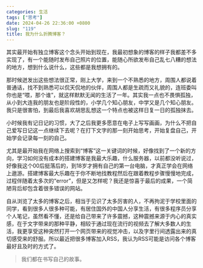 ```yaml
---
categories: 生活
tags: ["思考"]
date: 2024-04-26 22:36:00 +0800
slug: "119"
title: 我为什么折腾博客？
---
```


其实最开始有独立博客这个念头开始到现在，我最初想象的博客的样子我都差不多实现了，有一个能随时发布自己照片的位置，能随心所欲发布自己乱七八糟的想法的地方，想到什么说什么，这些都是我想拥有的。

那时候迸发出这些想法很正常，刚上大学，来到一个不熟悉的地方，周围人都说着普通话，找不到熟悉可以侃天侃地的伙伴，周围人都是生疏而又礼貌的，连班委叫你也是“喂，那个谁”，就这样默默无闻的生活了一年。其实我一点也不畏惧孤独，从小到大连我的朋友也是阶段性的，小学几个知心朋友，中学又是几个知心朋友。我只是很害怕，到最后我喜欢胡思乱想这一个特点也被这样日复一日的孤独抹去。

小时候我有记日记的习惯，大了之后我更多愿意在电子上写写画画，为什么不把自己爱写日记这一点继续下去呢？在打下文字的那一刻开始思考，开始复盘自己，开始学会记录每一刻的自己。

尤其是最开始我在网络上搜索到“博客”这一关键词的时候，好像找到了一个新的方向，学习如何没有成本的搭建博客是我最大乐趣，什么服务器，以前都没听说过，好像我这个00后挺落后的，到18岁才拥有自己的第一台电脑，才真正学会在网络上遨游。搭建博客最大乐趣在于你不断地找教程然后在跟着教程步骤慢慢地完成，过程伴随着太多次的“error”，但是又怎样呢？我还是惊喜于最后的成果，一个简陋背后却包含着很多错误的网站。

自从浏览了太多的博客之后，相当于见识了太多厉害的人，不再拘泥于学校里面的同学，看到很多人很多种可能，有居住国外的中国人分享生活，有很多程序员分享个人笔记，虽然看不懂，还是给自己带来了许多震撼，这种震撼来源于内心的真实感，在于文字带来的那种平静，相较于通过现在流行的视频去了解大多数人的生活，我更享受这种突然打开一个网页带来的视觉冲击，以及字里行间透露出来的真切感受来的舒服。所以最近把很多博客加入RSS，我认为RSS可能是访问各个博客最好且及时的方式了。

> 我们都在书写自己的故事。

<br />


